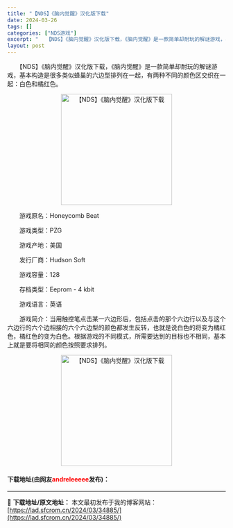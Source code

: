 ```yaml
---
title: "【NDS】《脑内觉醒》汉化版下载"
date: 2024-03-26
tags: []
categories: ["NDS游戏"]
excerpt: "　　【NDS】《脑内觉醒》汉化版下载，《脑内觉醒》是一款简单却耐玩的解谜游戏，基本构造是很多类似蜂巢的六边型排列在一起，有两种不同的颜色区交织在一起：白色和橘红色。 　　游戏原名：Honeycomb Beat 　　游戏类型：PZG 　　游戏产地：美国 　　发行厂商：Hudson Soft 　　游戏容&hellip;"
layout: post
---
```


 <p>　　【NDS】《脑内觉醒》汉化版下载，《脑内觉醒》是一款简单却耐玩的解谜游戏，基本构造是很多类似蜂巢的六边型排列在一起，有两种不同的颜色区交织在一起：白色和橘红色。</p> <p align="center"><img align="" border="0" src="https://lad.sfcrom.cn/wp-content/uploads/2024/03/20240326_66022c9b1d996.jpg" width="256" alt="【NDS】《脑内觉醒》汉化版下载" /></p> <p>　　游戏原名：Honeycomb Beat</p> <p>　　游戏类型：PZG</p> <p>　　游戏产地：美国</p> <p>　　发行厂商：Hudson Soft</p> <p>　　游戏容量：128</p> <p>　　存档类型：Eeprom - 4 kbit</p> <p>　　游戏语言：英语</p> <p>　　游戏简介：当用触控笔点击某一六边形后，包括点击的那个六边行以及与这个六边行的六个边相接的六个六边型的颜色都发生反转，也就是说白色的将变为橘红色，橘红色的变为白色。根据游戏的不同模式，所需要达到的目标也不相同，基本上就是要将相同的颜色按照要求排列。</p> <p align="center"><img align="" border="0" src="https://lad.sfcrom.cn/wp-content/uploads/2024/03/20240326_66022c9b83abb.jpg" width="256" alt="【NDS】《脑内觉醒》汉化版下载" /></p> <p><h4>下载地址(由网友<font color="red">andreleeeee</font>发布)：</h4></p> 

---
📖 **下载地址/原文地址：** 本文最初发布于我的博客网站：[https://lad.sfcrom.cn/2024/03/34885/](https://lad.sfcrom.cn/2024/03/34885/)
